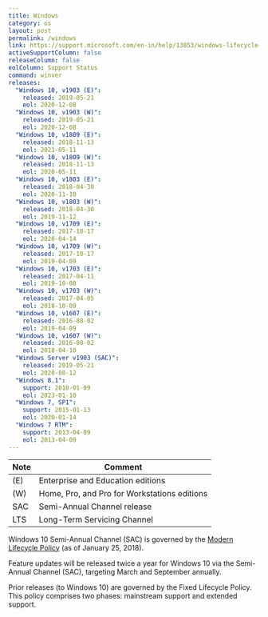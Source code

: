 ```yaml
---
title: Windows
category: os
layout: post
permalink: /windows
link: https://support.microsoft.com/en-in/help/13853/windows-lifecycle-fact-sheet
activeSupportColumn: false
releaseColumn: false
eolColumn: Support Status
command: winver
releases:
  "Windows 10, v1903 (E)":
    released: 2019-05-21
    eol: 2020-12-08
  "Windows 10, v1903 (W)":
    released: 2019-05-21
    eol: 2020-12-08
  "Windows 10, v1809 (E)":
    released: 2018-11-13
    eol: 2021-05-11
  "Windows 10, v1809 (W)":
    released: 2018-11-13
    eol: 2020-05-11
  "Windows 10, v1803 (E)":
    released: 2018-04-30
    eol: 2020-11-10
  "Windows 10, v1803 (W)":
    released: 2018-04-30
    eol: 2019-11-12
  "Windows 10, v1709 (E)":
    released: 2017-10-17
    eol: 2020-04-14
  "Windows 10, v1709 (W)":
    released: 2017-10-17
    eol: 2019-04-09
  "Windows 10, v1703 (E)":
    released: 2017-04-11
    eol: 2019-10-08
  "Windows 10, v1703 (W)":
    released: 2017-04-05
    eol: 2018-10-09
  "Windows 10, v1607 (E)":
    released: 2016-08-02
    eol: 2019-04-09
  "Windows 10, v1607 (W)":
    released: 2016-08-02
    eol: 2018-04-10
  "Windows Server v1903 (SAC)":
    released: 2019-05-21
    eol: 2020-08-12
  "Windows 8.1":
    support: 2018-01-09
    eol: 2023-01-10
  "Windows 7, SP1":
    support: 2015-01-13
    eol: 2020-01-14
  "Windows 7 RTM":
    support: 2013-04-09
    eol: 2013-04-09
---
```


| Note | Comment                                      |
| ---- | -------------------------------------------- |
| (E)  | Enterprise and Education editions            |
| (W)  | Home, Pro, and Pro for Workstations editions |
| SAC  | Semi-Annual Channel release                  |
| LTS  | Long-Term Servicing Channel                  |

Windows 10 Semi-Annual Channel (SAC) is governed by the [Modern Lifecycle Policy][mlp] (as of January 25, 2018).

Feature updates will be released twice a year for Windows 10 via the Semi-Annual Channel (SAC), targeting March and September annually.

Prior releases (to Windows 10) are governed by the Fixed Lifecycle Policy. This policy comprises two phases: mainstream support and extended support.

[mlp]: http://go.microsoft.com/fwlink/p/?LinkId=722733
